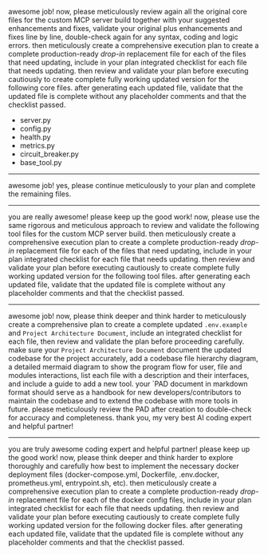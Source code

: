 awesome job! now, please meticulously review again all the original core files for the custom MCP server build together with your suggested enhancements and fixes, validate your original plus enhancements and fixes line by line, double-check again for any syntax, coding and logic errors. then meticulously create a comprehensive execution plan to create a complete production-ready *drop-in* replacement file for each of the files that need updating, include in your plan integrated checklist for each file that needs updating. then review and validate your plan before executing cautiously to create complete fully working updated version for the following core files. after generating each updated file, validate that the updated file is complete without any placeholder comments and that the checklist passed.

- server.py
- config.py
- health.py
- metrics.py
- circuit_breaker.py
- base_tool.py

---
awesome job! yes, please continue meticulously to your plan and complete the remaining files.

---
you are really awesome! please keep up the good work! now, please use the same rigorous and meticulous approach to review and validate the following tool files for the custom MCP server build. then meticulously create a comprehensive execution plan to create a complete production-ready *drop-in* replacement file for each of the files that need updating, include in your plan integrated checklist for each file that needs updating. then review and validate your plan before executing cautiously to create complete fully working updated version for the following tool files. after generating each updated file, validate that the updated file is complete without any placeholder comments and that the checklist passed.

---
awesome job! now, please think deeper and think harder to meticulously create a comprehensive plan to create a complete updated `.env.example` and `Project Architecture Document`, include an integrated checklist for each file, then review and validate the plan before proceeding carefully. make sure your `Project Architecture Document` document the updated codebase for the project accurately, add a codebase file hierarchy diagram, a detailed mermaid diagram to show the program flow for user, file and modules interactions, list each file with a description and their interfaces, and include a guide to add a new tool. your `PAD document in markdown format should serve as a handbook for new developers/contributors to maintain the codebase and to extend the codebase with more tools in future. please meticulously review the PAD after creation to double-check for accuracy and completeness. thank you, my very best AI coding expert and helpful partner!

---
you are truly awesome coding expert and helpful partner! please keep up the good work! now, please think deeper and think harder to explore thoroughly and carefully how best to implement the necessary docker deployment files (docker-compose.yml, Dockerfile, .env.docker, prometheus.yml, entrypoint.sh, etc). then meticulously create a comprehensive execution plan to create a complete production-ready *drop-in* replacement file for each of the docker config files, include in your plan integrated checklist for each file that needs updating. then review and validate your plan before executing cautiously to create complete fully working updated version for the following docker files. after generating each updated file, validate that the updated file is complete without any placeholder comments and that the checklist passed.
